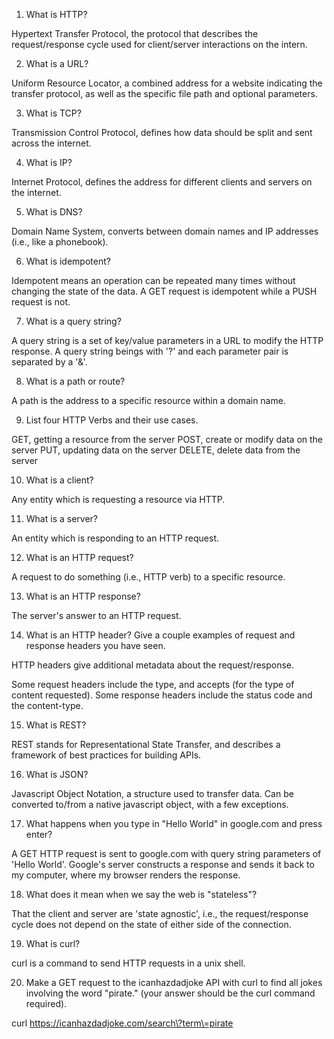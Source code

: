 1. What is HTTP?

Hypertext Transfer Protocol, the protocol that describes the request/response cycle used for client/server interactions on the intern.

2. What is a URL?

Uniform Resource Locator, a combined address for a website indicating the transfer protocol, as well as the specific file path and optional parameters.

3. What is TCP?

Transmission Control Protocol, defines how data should be split and sent across the internet.

4. What is IP?

Internet Protocol, defines the address for different clients and servers on the internet.

5. What is DNS?

Domain Name System, converts between domain names and IP addresses (i.e., like a phonebook).

6. What is idempotent?

Idempotent means an operation can be repeated many times without changing the state of the data.  A GET request is idempotent while a PUSH request is not.

7. What is a query string?

A query string is a set of key/value parameters in a URL to modify the HTTP response.  A query string beings with '?' and each parameter pair is separated by a '&'.

8. What is a path or route?

A path is the address to a specific resource within a domain name.

9. List four HTTP Verbs and their use cases.

GET, getting a resource from the server
POST, create or modify data on the server
PUT, updating data on the server
DELETE, delete data from the server

10. What is a client?

Any entity which is requesting a resource via HTTP.

11. What is a server?

An entity which is responding to an HTTP request.

12. What is an HTTP request?

A request to do something (i.e., HTTP verb) to a specific resource.

13. What is an HTTP response?

The server's answer to an HTTP request.

14. What is an HTTP header? Give a couple examples of request and response headers you have seen.

HTTP headers give additional metadata about the request/response.

Some request headers include the type, and accepts (for the type of content requested).  Some response headers include the status code and the content-type.

15. What is REST?

REST stands for Representational State Transfer, and describes a framework of best practices for building APIs.

16. What is JSON?

Javascript Object Notation, a structure used to transfer data.  Can be converted to/from a native javascript object, with a few exceptions.

17. What happens when you type in "Hello World" in google.com and press enter?

A GET HTTP request is sent to google.com with query string parameters of 'Hello World'.  Google's server constructs a response and sends it back to my computer, where my browser renders the response.

18. What does it mean when we say the web is "stateless"?

That the client and server are 'state agnostic', i.e., the request/response cycle does not depend on the state of either side of the connection.

19. What is curl?

curl is a command to send HTTP requests in a unix shell.

20. Make a GET request to the icanhazdadjoke API with curl to find all jokes involving the word "pirate." (your answer should be the curl command required).

curl https://icanhazdadjoke.com/search\?term\=pirate